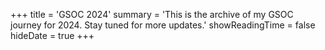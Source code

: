 +++
title = 'GSOC 2024'
summary = 'This is the archive of my GSOC journey for 2024. Stay tuned for more updates.'
showReadingTime = false
hideDate = true
+++